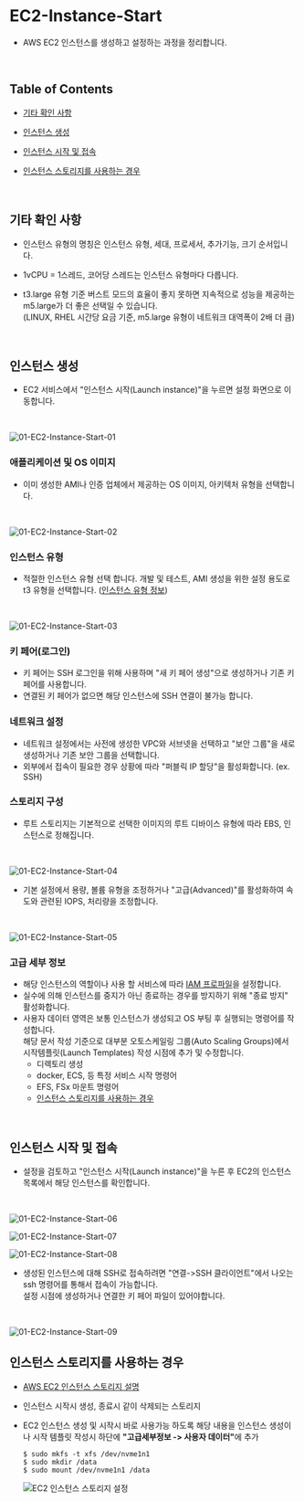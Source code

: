 # EC2-Instance-Start
- AWS EC2 인스턴스를 생성하고 설정하는 과정을 정리합니다.

<br>

## Table of Contents
- [기타 확인 사항](#기타-확인-사항)

- [인스턴스 생성](#인스턴스-생성)

- [인스턴스 시작 및 접속](#인스턴스-시작-및-접속)

- [인스턴스 스토리지를 사용하는 경우](#인스턴스-스토리지를-사용하는-경우)
<br>

## 기타 확인 사항
- 인스턴스 유형의 명칭은 인스턴스 유형, 세대, 프로세서, 추가기능, 크기 순서입니다.

- 1vCPU = 1스레드, 코어당 스레드는 인스턴스 유형마다 다릅니다.

- t3.large 유형 기준 버스트 모드의 효율이 좋지 못하면 지속적으로 성능을 제공하는 m5.large가 더 좋은 선택일 수 있습니다.<br>(LINUX, RHEL 시간당 요금 기준, m5.large 유형이 네트워크 대역폭이 2배 더 큼)

<br>

## 인스턴스 생성
- EC2 서비스에서 "인스턴스 시작(Launch instance)"을 누르면 설정 화면으로 이동합니다.
<br>

  ![01-EC2-Instance-Start-01](./img/01-EC2-Instance-Start-01.png)
</br>

### 애플리케이션 및 OS 이미지
- 이미 생성한 AMI나 인증 업체에서 제공하는 OS 이미지, 아키텍처 유형을 선택합니다.
<br>

  ![01-EC2-Instance-Start-02](./img/01-EC2-Instance-Start-02.png)
</br>

### 인스턴스 유형
- 적절한 인스턴스 유형 선택 합니다. 개발 및 테스트, AMI 생성을 위한 설정 용도로 t3 유형을 선택합니다. ([인스턴스 유형 정보](https://docs.aws.amazon.com/ko_kr/AWSEC2/latest/UserGuide/instance-types.html))
<br>

  ![01-EC2-Instance-Start-03](./img/01-EC2-Instance-Start-03.png)
</br>

### 키 페어(로그인)
- 키 페어는 SSH 로그인을 위해 사용하며 "새 키 페어 생성"으로 생성하거나 기존 키 페어를 사용합니다.
- 연결된 키 페어가 없으면 해당 인스턴스에 SSH 연결이 불가능 합니다.

### 네트워크 설정
- 네트워크 설정에서는 사전에 생성한 VPC와 서브넷을 선택하고 "보안 그룹"을 새로 생성하거나 기존 보안 그룹을 선택합니다.
- 외부에서 접속이 필요한 경우 상황에 따라 "퍼블릭 IP 할당"을 활성화합니다. (ex. SSH)

### 스토리지 구성
- 루트 스토리지는 기본적으로 선택한 이미지의 루트 디바이스 유형에 따라 EBS, 인스턴스로 정해집니다.
<br>

  ![01-EC2-Instance-Start-04](./img/01-EC2-Instance-Start-04.png)
</br>

- 기본 설정에서 용량, 볼륨 유형을 조정하거나 "고급(Advanced)"를 활성화하여 속도와 관련된 IOPS, 처리량을 조정합니다.
<br>

  ![01-EC2-Instance-Start-05](./img/01-EC2-Instance-Start-05.png)
</br>

### 고급 세부 정보
- 해당 인스턴스의 역할이나 사용 할 서비스에 따라 [IAM 프로파일]()을 설정합니다.
- 실수에 의해 인스턴스를 중지가 아닌 종료하는 경우를 방지하기 위해 "종료 방지" 활성화합니다.
- 사용자 데이터 영역은 보통 인스턴스가 생성되고 OS 부팅 후 실행되는 명령어를 작성합니다.<br>
해당 문서 작성 기준으로 대부분 오토스케일링 그룹(Auto Scaling Groups)에서 시작템플릿(Launch Templates) 작성 시점에 추가 및 수정합니다.
  - 디렉토리 생성
  - docker, ECS, 등 특정 서비스 시작 명령어
  - EFS, FSx 마운트 명령어
  - [인스턴스 스토리지를 사용하는 경우](#인스턴스-스토리지를-사용하는-경우)
<br>

## 인스턴스 시작 및 접속
- 설정을 검토하고 "인스턴스 시작(Launch instance)"을 누른 후 EC2의 인스턴스 목록에서 해당 인스턴스를 확인합니다.
<br>

  ![01-EC2-Instance-Start-06](./img/01-EC2-Instance-Start-06.png)

  ![01-EC2-Instance-Start-07](./img/01-EC2-Instance-Start-07.png)

  ![01-EC2-Instance-Start-08](./img/01-EC2-Instance-Start-08.png)
</br>

- 생성된 인스턴스에 대해 SSH로 접속하려면 "연결->SSH 클라이언트"에서 나오는 ssh 명령어를 통해서 접속이 가능합니다.<br>
설정 시점에 생성하거나 연결한 키 페어 파일이 있어야합니다.
<br>

  ![01-EC2-Instance-Start-09](./img/01-EC2-Instance-Start-09.png)
</br>

## 인스턴스 스토리지를 사용하는 경우
- [AWS EC2 인스턴스 스토리지 설명](https://docs.aws.amazon.com/ko_kr/AWSEC2/latest/UserGuide/add-instance-store-volumes.html)

- 인스턴스 시작시 생성, 종료시 같이 삭제되는 스토리지
- EC2 인스턴스 생성 및 시작시 바로 사용가능 하도록 해당 내용을 인스턴스 생성이나 시작 템플릿 작성시
하단에 <b>"고급세부정보 -> 사용자 데이터"</b>에 추가

    ```shell
    $ sudo mkfs -t xfs /dev/nvme1n1
    $ sudo mkdir /data
    $ sudo mount /dev/nvme1n1 /data
    ```

    ![EC2 인스턴스 스토리지 설정](./img/01-EC2-Instance-Start-10.png)

<br>